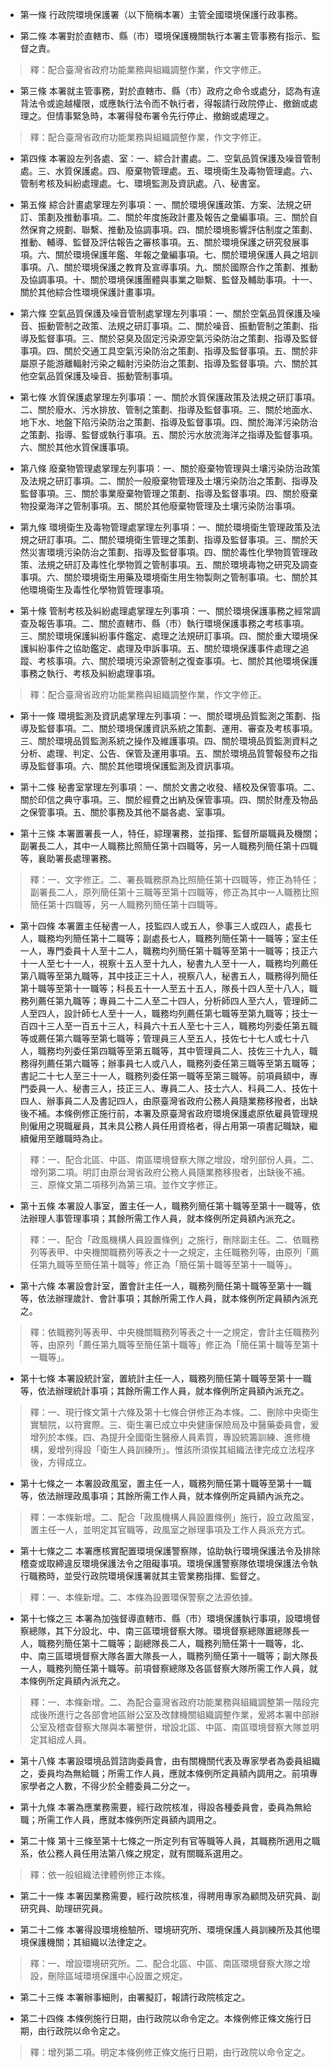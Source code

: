 * 第一條 行政院環境保護署（以下簡稱本署）主管全國環境保護行政事務。

* 第二條 本署對於直轄市、縣（市）環境保護機關執行本署主管事務有指示、監督之責。

> 釋：配合臺灣省政府功能業務與組織調整作業，作文字修正。

* 第三條 本署就主管事務，對於直轄市、縣（市）政府之命令或處分，認為有違背法令或逾越權限，或應執行法令而不執行者，得報請行政院停止、撤銷或處理之。但情事緊急時，本署得發布署令先行停止、撤銷或處理之。

> 釋：配合臺灣省政府功能業務與組織調整作業，作文字修正。

* 第四條 本署設左列各處、室：一、綜合計畫處。二、空氣品質保護及噪音管制處。三、水質保護處。四、廢棄物管理處。五、環境衛生及毒物管理處。六、管制考核及糾紛處理處。七、環境監測及資訊處。八、秘書室。

* 第五條 綜合計畫處掌理左列事項：一、關於環境保護政策、方案、法規之研訂、策劃及推動事項。二、關於年度施政計畫及報告之彙編事項。三、關於自然保育之規劃、聯繫、推動及協調事項。四、關於環境影響評估制度之策劃、推動、輔導、監督及評估報告之審核事項。五、關於環境保護之研究發展事項。六、關於環境保護年鑑、年報之彙編事項。七、關於環境保護人員之培訓事項。八、關於環境保護之教育及宣導事項。九、關於國際合作之策劃、推動及協調事項。十、關於環境保護團體與事業之聯繫、監督及輔助事項。十一、關於其他綜合性環境保護計畫事項。

* 第六條 空氣品質保護及噪音管制處掌理左列事項：一、關於空氣品質保護及噪音、振動管制之政策、法規之研訂事項。二、關於噪音、振動管制之策劃、指導及監督事項。三、關於惡臭及固定污染源空氣污染防治之策劃、指導及監督事項。四、關於交通工具空氣污染防治之策劃、指導及監督事項。五、關於非屬原子能游離輻射污染之輻射污染防治之策劃、指導及監督事項。六、關於其他空氣品質保護及噪音、振動管制事項。

* 第七條 水質保護處掌理左列事項：一、關於水質保護政策及法規之研訂事項。二、關於廢水、污水排放、管制之策劃、指導及監督事項。三、關於地面水、地下水、地盤下陷污染防治之策劃、指導及監督事項。四、關於海洋污染防治之策劃、指導、監督或執行事項。五、關於污水放流海洋之指導及監督事項。六、關於其他水質保護事項。

* 第八條 廢棄物管理處掌理左列事項：一、關於廢棄物管理與土壤污染防治政策及法規之研訂事項。二、關於一般廢棄物管理及土壤污染防治之策劃、指導及監督事項。三、關於事業廢棄物管理之策劃、指導及監督事項。四、關於廢棄物投棄海洋之管制事項。五、關於其他廢棄物管理及土壤污染防治事項。

* 第九條 環境衛生及毒物管理處掌理左列事項：一、關於環境衛生管理政策及法規之研訂事項。二、關於環境衛生管理之策劃、指導及監督事項。三、關於天然災害環境污染防治之策劃、指導及監督事項。四、關於毒性化學物質管理政策、法規之研訂及毒性化學物質之管制事項。五、關於環境毒物之研究及調查事項。六、關於環境衛生用藥及環境衛生用生物製劑之管制事項。七、關於其他環境衛生及毒性化學物質管理事項。

* 第十條 管制考核及糾紛處理處掌理左列事項：一、關於環境保護事務之經常調查及報告事項。二、關於直轄市、縣（市）執行環境保護事務之考核事項。三、關於環境保護糾紛事件鑑定、處理之法規研訂事項。四、關於重大環境保護糾紛事件之協助鑑定、處理及申訴事項。五、關於環境保護事件處理之追蹤、考核事項。六、關於環境污染源管制之復查事項。七、關於其他環境保護事務之執行、考核及糾紛處理事項。

> 釋：配合臺灣省政府功能業務與組織調整作業，作文字修正。

* 第十一條 環境監測及資訊處掌理左列事項：一、關於環境品質監測之策劃、指導及監督事項。二、關於環境保護資訊系統之策劃、運用、審查及考核事項。三、關於環境品質監測系統之操作及維護事項。四、關於環境品質監測資料之分析、處理、判定、公告、保管及運用事項。五、關於環境品質警報發布之指導及監督事項。六、關於其他環境保護監測及資訊事項。

* 第十二條 秘書室掌理左列事項：一、關於文書之收發、繕校及保管事項。二、關於印信之典守事項。三、關於經費之出納及保管事項。四、關於財產及物品之保管事項。五、關於事務及其他不屬各處、室事項。

* 第十三條 本署置署長一人，特任，綜理署務，並指揮、監督所屬職員及機關；副署長二人，其中一人職務比照簡任第十四職等，另一人職務列簡任第十四職等，襄助署長處理署務。

> 釋：一、文字修正。二、署長職務原為比照簡任第十四職等，修正為特任；副署長二人，原列簡任第十三職等至第十四職等，修正為其中一人職務比照簡任第十四職等，另一人職務列簡任第十四職等。

* 第十四條 本署置主任秘書一人，技監四人或五人，參事三人或四人，處長七人，職務均列簡任第十二職等；副處長七人，職務列簡任第十一職等；室主任一人，專門委員十人至十二人，職務均列簡任第十職等至第十一職等；技正六十一人至七十一人，視察十五人至十九人，秘書九人至十一人，職務均列薦任第八職等至第九職等，其中技正三十人，視察八人，秘書五人，職務得列簡任第十職等至第十一職等；科長五十一人至五十五人，隊長十四人至十八人，職務列薦任第九職等；專員二十二人至二十四人，分析師四人至六人，管理師二人至四人，設計師七人至十一人，職務均列薦任第七職等至第九職等；技士一百四十三人至一百五十三人，科員六十五人至七十三人，職務均列委任第五職等或薦任第六職等至第七職等；管理員三人至五人，技佐七十七人或七十八人，職務均列委任第四職等至第五職等，其中管理員二人、技佐三十九人，職務得列薦任第六職等；辦事員七人或八人，職務列委任第三職等至第五職等；書記二十七人至三十一人，職務列委任第一職等至第三職等。前項員額中，專門委員一人、秘書三人，技正三人、專員二人、技士六人、科員二人、技佐十四人、辦事員二人及書記四人，由原臺灣省政府公務人員隨業務移撥者，出缺後不補。本條例修正施行前，本署及原臺灣省政府環境保護處原依雇員管理規則僱用之現職雇員，其未具公務人員任用資格者，得占用第一項書記職缺，繼續僱用至離職時為止。

> 釋：一、配合北區、中區、南區環境督察大隊之增設，增列部份人員。二、增列第二項。明訂由原台灣省政府公務人員隨業務移撥者，出缺後不補。三、原條文第二項移列為第三項。並作文字修正。

* 第十五條 本署設人事室，置主任一人，職務列簡任第十職等至第十一職等，依法辦理人事管理事項；其餘所需工作人員，就本條例所定員額內派充之。

> 釋：一、配合「政風機構人員設置條例」之施行，刪除副主任。二、依職務列等表甲、中央機關職務列等表之十一之規定，主任職務列等，由原列「薦任第九職等至簡任第十職等」修正為「簡任第十職等至第十一職等」。

* 第十六條 本署設會計室，置會計主任一人，職務列簡任第十職等至第十一職等，依法辦理歲計、會計事項；其餘所需工作人員，就本條例所定員額內派充之。

> 釋：依職務列等表甲、中央機關職務列等表之十一之規定，會計主任職務列等，由原列「薦任第九職等至簡任第十職等」修正為「簡任第十職等至第十一職等」。

* 第十七條 本署設統計室，置統計主任一人，職務列簡任第十職等至第十一職等，依法辦理統計事項；其餘所需工作人員，就本條例所定員額內派充之。

> 釋：一、現行條文第十六條及第十七條合併修正為本條。二、刪除中央衛生實驗院，以符實際。三、衛生署已成立中央健康保險局及中醫藥委員會，爰增列於本條。四、為提升全國衛生醫療人員素質，專設統籌訓練、進修機構，爰增列得設「衛生人員訓練所」。惟該所須俟其組織法律完成立法程序後，方得成立。

* 第十七條之一 本署設政風室，置主任一人，職務列簡任第十職等至第十一職等，依法辦理政風事項；其餘所需工作人員，就本條例所定員額內派充之。

> 釋：一本條新增。二、配合「政風機構人員設置條例」施行，設立政風室，置主任一人，並明定其官職等，政風室之辦理事項及工作人員派充方式。

* 第十七條之二 本署應核實配置環境保護警察隊，協助執行環境保護法令及排除稽查或取締違反環境保護法令之阻礙事項。環境保護警察隊依環境保護法令執行職務時，並受行政院環境保護署就其主管業務指揮、監督之。

> 釋：一、本條新增。二、本條為設置環保警察之法源依據。

* 第十七條之三 本署為加強督導直轄市、縣（市）環境保護執行事項，設環境督察總隊，其下分設北、中、南三區環境督察大隊。環境督察總隊置總隊長一人，職務列簡任第十二職等；副總隊長二人，職務列簡任第十一職等，北、中、南三區環境督察大隊各置大隊長一人，職務列簡任第十一職等；副大隊長一人，職務列簡任第十職等。前項督察總隊及各區督察大隊所需工作人員，就本條例所定員額內派充之。

> 釋：一、本條新增。二、為配合臺灣省政府功能業務與組織調整第一階段完成後所進行之各部會地區辦公室及改隸機關組織調整作業，爰將本署中部辦公室及稽查督察大隊與本署整併，增設北區、中區、南區環境督察大隊並明定其組成人員。

* 第十八條 本署設環境品質諮詢委員會，由有關機關代表及專家學者為委員組織之，委員均為無給職；所需工作人員，應就本條例所定員額內調用之。前項專家學者之人數，不得少於全體委員二分之一。

* 第十九條 本署為應業務需要，經行政院核准，得設各種委員會，委員為無給職；所需工作人員，應就本條例所定員額內調用之。

* 第二十條 第十三條至第十七條之一所定列有官等職等人員，其職務所適用之職系，依公務人員任用法第八條之規定，就有關職系選用之。

> 釋：依一般組織法律體例修正本條。

* 第二十一條 本署因業務需要，經行政院核准，得聘用專家為顧問及研究員、副研究員、助理研究員。

* 第二十二條 本署得設環境檢驗所、環境研究所、環境保護人員訓練所及其他環境保護機關；其組織以法律定之。

> 釋：一、增設環境研究所。二、配合北區、中區、南區環境督察大隊之增設，刪除區域環境保護中心設置之規定。

* 第二十三條 本署辦事細則，由署擬訂，報請行政院核定之。

* 第二十四條 本條例施行日期，由行政院以命令定之。本條例修正條文施行日期，由行政院以命令定之。

> 釋：增列第二項。明定本條例修正條文施行日期，由行政院以命令定之。

